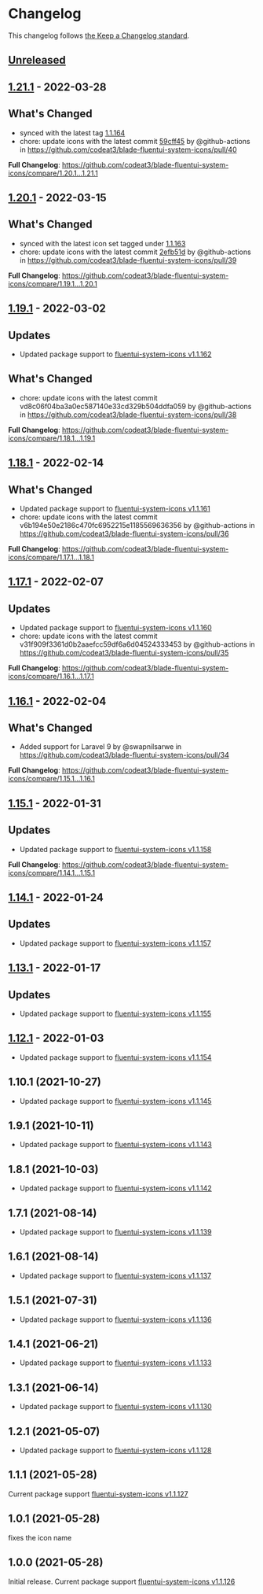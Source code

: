 # Changelog

This changelog follows [the Keep a Changelog standard](https://keepachangelog.com).

## [Unreleased](https://github.com/codeat3/blade-fluentui-system-icons/compare/1.21.1...HEAD)

## [1.21.1](https://github.com/codeat3/blade-fluentui-system-icons/compare/1.20.1...1.21.1) - 2022-03-28

## What's Changed

- synced with the latest tag [1.1.164](https://github.com/microsoft/fluentui-system-icons/releases/tag/1.1.164)
- chore: update icons with the latest commit [59cff45](https://github.com/microsoft/fluentui-system-icons/commit/59cff4525e2e07a8a51f58715b87723e93124531) by @github-actions in https://github.com/codeat3/blade-fluentui-system-icons/pull/40

**Full Changelog**: https://github.com/codeat3/blade-fluentui-system-icons/compare/1.20.1...1.21.1

## [1.20.1](https://github.com/codeat3/blade-fluentui-system-icons/compare/1.19.1...1.20.1) - 2022-03-15

## What's Changed

- synced with the latest icon set tagged under [1.1.163](https://github.com/microsoft/fluentui-system-icons/releases/tag/1.1.163)
- chore: update icons with the latest commit [2efb51d](https://github.com/microsoft/fluentui-system-icons/commit/2efb51d53e5c67a2c9c8e29138762f656dfde649) by @github-actions in https://github.com/codeat3/blade-fluentui-system-icons/pull/39

**Full Changelog**: https://github.com/codeat3/blade-fluentui-system-icons/compare/1.19.1...1.20.1

## [1.19.1](https://github.com/codeat3/blade-fluentui-system-icons/compare/1.18.1...1.19.1) - 2022-03-02

## Updates

- Updated package support to [fluentui-system-icons v1.1.162](https://github.com/microsoft/fluentui-system-icons/releases/tag/1.1.162)

## What's Changed

- chore: update icons with the latest commit vd8c06f04ba3a0ec587140e33cd329b504ddfa059 by @github-actions in https://github.com/codeat3/blade-fluentui-system-icons/pull/38

**Full Changelog**: https://github.com/codeat3/blade-fluentui-system-icons/compare/1.18.1...1.19.1

## [1.18.1](https://github.com/codeat3/blade-fluentui-system-icons/compare/1.17.1...1.18.1) - 2022-02-14

## What's Changed

- Updated package support to [fluentui-system-icons v1.1.161](https://github.com/microsoft/fluentui-system-icons/releases/tag/1.1.161)
- chore: update icons with the latest commit v6b194e50e2186c470fc6952215e1185569636356 by @github-actions in https://github.com/codeat3/blade-fluentui-system-icons/pull/36

**Full Changelog**: https://github.com/codeat3/blade-fluentui-system-icons/compare/1.17.1...1.18.1

## [1.17.1](https://github.com/codeat3/blade-fluentui-system-icons/compare/1.16.1...1.17.1) - 2022-02-07

## Updates

- Updated package support to [fluentui-system-icons v1.1.160](https://github.com/microsoft/fluentui-system-icons/releases/tag/1.1.160)
- chore: update icons with the latest commit v31f909f3361d0b2aaefcc59df6a6d04524333453 by @github-actions in https://github.com/codeat3/blade-fluentui-system-icons/pull/35

**Full Changelog**: https://github.com/codeat3/blade-fluentui-system-icons/compare/1.16.1...1.17.1

## [1.16.1](https://github.com/codeat3/blade-fluentui-system-icons/compare/1.15.1...1.16.1) - 2022-02-04

## What's Changed

- Added support for Laravel 9 by @swapnilsarwe in https://github.com/codeat3/blade-fluentui-system-icons/pull/34

**Full Changelog**: https://github.com/codeat3/blade-fluentui-system-icons/compare/1.15.1...1.16.1

## [1.15.1](https://github.com/codeat3/blade-fluentui-system-icons/compare/1.14.1...1.15.1) - 2022-01-31

## Updates

- Updated package support to [fluentui-system-icons v1.1.158](https://github.com/microsoft/fluentui-system-icons/releases/tag/1.1.158)

**Full Changelog**: https://github.com/codeat3/blade-fluentui-system-icons/compare/1.14.1...1.15.1

## [1.14.1](https://github.com/codeat3/blade-fluentui-system-icons/compare/1.13.1...1.14.1) - 2022-01-24

## Updates

- Updated package support to [fluentui-system-icons v1.1.157](https://github.com/microsoft/fluentui-system-icons/releases/tag/1.1.157)

## [1.13.1](https://github.com/codeat3/blade-fluentui-system-icons/compare/1.12.1...1.13.1) - 2022-01-17

## Updates

- Updated package support to [fluentui-system-icons v1.1.155](https://github.com/microsoft/fluentui-system-icons/releases/tag/1.1.155)

## [1.12.1](https://github.com/codeat3/blade-fluentui-system-icons/compare/1.10.1...1.12.1) - 2022-01-03

- Updated package support to [fluentui-system-icons v1.1.154](https://github.com/microsoft/fluentui-system-icons/releases/tag/1.1.154)

## 1.10.1 (2021-10-27)

- Updated package support to [fluentui-system-icons v1.1.145](https://github.com/microsoft/fluentui-system-icons/releases/tag/1.1.145)

## 1.9.1 (2021-10-11)

- Updated package support to [fluentui-system-icons v1.1.143](https://github.com/microsoft/fluentui-system-icons/releases/tag/1.1.143)

## 1.8.1 (2021-10-03)

- Updated package support to [fluentui-system-icons v1.1.142](https://github.com/microsoft/fluentui-system-icons/releases/tag/1.1.142)

## 1.7.1 (2021-08-14)

- Updated package support to [fluentui-system-icons v1.1.139](https://github.com/microsoft/fluentui-system-icons/releases/tag/1.1.139)

## 1.6.1 (2021-08-14)

- Updated package support to [fluentui-system-icons v1.1.137](https://github.com/microsoft/fluentui-system-icons/releases/tag/1.1.137)

## 1.5.1 (2021-07-31)

- Updated package support to [fluentui-system-icons v1.1.136](https://github.com/microsoft/fluentui-system-icons/releases/tag/1.1.136)

## 1.4.1 (2021-06-21)

- Updated package support to [fluentui-system-icons v1.1.133](https://github.com/microsoft/fluentui-system-icons/releases/tag/1.1.133)

## 1.3.1 (2021-06-14)

- Updated package support to [fluentui-system-icons v1.1.130](https://github.com/microsoft/fluentui-system-icons/releases/tag/1.1.130)

## 1.2.1 (2021-05-07)

- Updated package support to [fluentui-system-icons v1.1.128](https://github.com/microsoft/fluentui-system-icons/releases/tag/1.1.128)

## 1.1.1 (2021-05-28)

Current package support [fluentui-system-icons v1.1.127](https://github.com/microsoft/fluentui-system-icons/releases/tag/1.1.127)

## 1.0.1 (2021-05-28)

fixes the icon name

## 1.0.0 (2021-05-28)

Initial release.
Current package support [fluentui-system-icons v1.1.126](https://github.com/microsoft/fluentui-system-icons/releases/tag/1.1.126)
